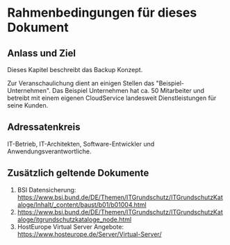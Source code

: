 # Rahmenbedingungen für dieses Dokument
## Anlass und Ziel
Dieses Kapitel beschreibt das Backup Konzept. 

Zur Veranschaulichung dient an einigen Stellen das "Beispiel-Unternehmen".
Das Beispiel Unternehmen hat ca. 50 Mitarbeiter und betreibt mit einem eigenen CloudService landesweit Dienstleistungen für seine Kunden.

## Adressatenkreis
IT-Betrieb, IT-Architekten, Software-Entwickler und Anwendungsverantwortliche.

## Zusätzlich geltende Dokumente
1. BSI Datensicherung: https://www.bsi.bund.de/DE/Themen/ITGrundschutz/ITGrundschutzKataloge/Inhalt/_content/baust/b01/b01004.html
2. https://www.bsi.bund.de/DE/Themen/ITGrundschutz/ITGrundschutzKataloge/itgrundschutzkataloge_node.html
3. HostEurope Virtual Server Angebote: https://www.hosteurope.de/Server/Virtual-Server/
